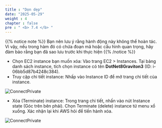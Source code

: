 ```yaml
---
title : "Dọn dẹp"
date: "2025-05-29"
weight : 4
chapter : false
pre : " <b> 7.4 </b> "
---
```



{{% notice note %}}
Bạn nên lưu ý rằng hành động này không thể hoàn tác. Vì vậy, nếu trong hàm đó có chứa đoạn mã hoặc cấu hình quan trọng, hãy đảm bảo rằng bạn đã sao lưu trước khi thực hiện
{{% /notice %}}

- Chọn EC2 instance bạn muốn xóa: Vào trang EC2 > Instances. Tại bảng danh sách instance, tích chọn instance có tên **DotNet8Graviton3** (ID: i-06bb5d87b4248c384).
- Truy cập chi tiết instance: Nhấp vào Instance ID để mở trang chi tiết của instance.

![ConnectPrivate](/images/7-Graviton/7.10.clean.png)

- Xóa (Terminate) instance: Trong trang chi tiết, nhấn vào nút Instance state (Góc trên bên phải). Chọn Terminate (delete) instance từ menu xổ xuống. Xác nhận lại khi AWS hỏi để tiến hành xóa.
  
![ConnectPrivate](/images/7-Graviton/7.11.clean.png)